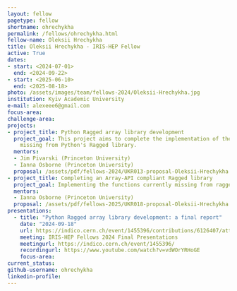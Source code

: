 ```yaml
---
layout: fellow
pagetype: fellow
shortname: ohrechykha
permalink: /fellows/ohrechykha.html
fellow-name: Oleksii Hrechykha
title: Oleksii Hrechykha - IRIS-HEP Fellow
active: True
dates:
- start: <2024-07-01>
  end: <2024-09-22>
- start: <2025-06-10>
  end: <2025-08-18>
photo: /assets/images/team/fellows-2024/Oleksii-Hrechykha.jpg
institution: Kyiv Academic University
e-mail: alexeee6@gmail.com
focus-area: 
challenge-area:
projects: 
- project_title: Python Ragged array library development
  project_goal: This project aims to complete the implementation of the functions currently
    missing from Python's Ragged library.
  mentors:
  - Jim Pivarski (Princeton University)
  - Ianna Osborne (Princeton University)
  proposal: /assets/pdf/fellows-2024/UKR013-proposal-Oleksii-Hrechykha.pdf
- project_title: Completing an Array-API compliant Ragged library
  project_goal: Implementing the functions currently missing from ragged array library with complete set of tests for each function.
  mentors:
  - Ianna Osborne (Princeton University)
  proposal: /assets/pdf/fellows-2025/UKR018-proposal-Oleksii-Hrechykha.pdf
presentations:
  - title: "Python Ragged array library development: a final report"
    date: "2024-09-18"
    url: https://indico.cern.ch/event/1455396/contributions/6126407/attachments/2930430/5145811/Hrechykha%20ragged%20final.pdf
    meeting: IRIS-HEP Fellows 2024 Final Presentations
    meetingurl: https://indico.cern.ch/event/1455396/
    recordingurl: https://www.youtube.com/watch?v=vdWOrYRHoGE
    focus-area: 
current_status:
github-username: ohrechykha
linkedin-profile: 
---
```

